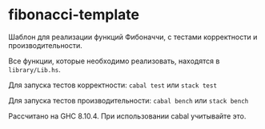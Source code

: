 # fibonacci-template

Шаблон для реализации функций Фибоначчи, с тестами корректности и производительности.

Все функции, которые необходимо реализовать, находятся в `library/Lib.hs`.

Для запуска тестов корректности: `cabal test` или `stack test`

Для запуска тестов производительности: `cabal bench` или `stack bench`

Рассчитано на GHC 8.10.4. При использовании cabal учитывайте это.
